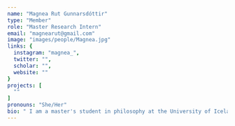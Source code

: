 ```yaml
---
name: "Magnea Rut Gunnarsdóttir"
type: "Member"
role: "Master Research Intern"
email: "magnearut@gmail.com"
image: "images/people/Magnea.jpg"
links: {
  instagram: "magnea_",
  twitter: "",
  scholar: "",
  website: ""
}
projects: [
  ""
]
pronouns: "She/Her"
bio: " I am a master's student in philosophy at the University of Iceland. My work to date has focused on materiality, with particular attention to agency, sense, and the ways material relations shape experience and perception. My research draws on posthumanist theory and engages with contemporary debates in ontology, with a growing interest in the ethical dimensions of material relations."
---
```


